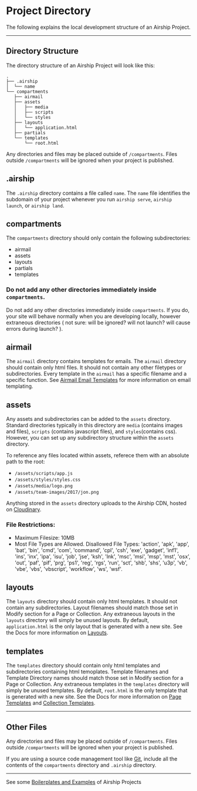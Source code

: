 # Project Directory
The following explains the local development structure of an Airship Project.

---

## Directory Structure
The directory structure of an Airship Project will look like this:
```
.
├── .airship
│  └── name
└── compartments
   ├── airmail
   ├── assets
   │   ├── media
   │   ├── scripts
   │   └── styles
   ├── layouts
   │   └── application.html
   ├── partials
   └── templates
       └── root.html
```
Any directories and files may be placed outside of `/compartments`. Files outside `/compartments` will be ignored when your project is published.

## .airship
The `.airship`  directory contains a file called `name`. The `name` file identifies the subdomain of your project whenever you run `airship serve`, `airship launch`, or `airship land`.

## compartments
The `compartments` directory should only contain the following subdirectories:
- airmail
- assets
- layouts
- partials
- templates

### Do not add any other directories immediately inside `compartments`.
Do not add any other directories immediately inside `compartments`. If you do, your site will behave normally when you are developing locally, however extraneous directories ( not sure: will be ignored? will not launch? will cause errors during launch? ).

## airmail
The `airmail` directory contains templates for emails. The `airmail` directory should contain only html files. It should not contain any other filetypes or subdirectories. Every template in the `airmail` has a specific filename and a specific function. See [Airmail Email Templates](https://airshipcms.io/documentation/view/airmail-email-templates) for more information on email templating.

## assets
Any assets and subdirectories can be added to the `assets` directory. Standard directories typically in this directory are `media` (contains images and files), `scripts` (contains javascript files), and `styles`(contains css). However, you can set up any subdirectory structure within the `assets` directory.

To reference any files located within assets, referece them with an absolute path to the root:
- `/assets/scripts/app.js`
- `/assets/styles/styles.css`
- `/assets/media/logo.png`
- `/assets/team-images/2017/jon.png`

Anything stored in the `assets` directory uploads to the Airship CDN, hosted on [Cloudinary](http://cloudinary.com).

### File Restrictions:
- Maximum Filesize: 10MB
- Most File Types are Allowed. Disallowed File Types: 'action', 'apk', 'app', 'bat', 'bin', 'cmd', 'com', 'command', 'cpl', 'csh', 'exe', 'gadget', 'inf1', 'ins', 'inx', 'ipa', 'isu', 'job', 'jse', 'ksh', 'lnk', 'msc', 'msi', 'msp', 'mst', 'osx', 'out', 'paf', 'pif', 'prg', 'ps1', 'reg', 'rgs', 'run', 'sct', 'shb', 'shs', 'u3p', 'vb', 'vbe', 'vbs', 'vbscript', 'workflow', 'ws', 'wsf'.

## layouts
The `layouts` directory should contain only html templates. It should not contain any subdirectories. Layout filenames should match those set in Modify section for a Page or Collection. Any extraneous layouts in the `layouts` directory will simply be unused layouts. By default, `application.html` is the only layout that is generated with a new site. See the Docs for more information on [Layouts](https://airshipcms.io/documentation/view/layouts).

## templates
The `templates` directory should contain only html templates and subdirectories containing html temoplates. Template filenames and Template Directory names should match those set in Modify section for a Page or Collection. Any extraneous templates in the `templates` directory will simply be unused templates. By default, `root.html` is the only template that is generated with a new site. See the Docs for more information on [Page Templates](https://airshipcms.io/documentation/view/page-templates) and [Collection Templates](https://airshipcms.io/documentation/view/collection-templates).

---

## Other Files
Any directories and files may be placed outside of `/compartments`. Files outside `/compartments` will be ignored when your project is published.

If you are using a source code management tool like [Git](https://github.com), include all the contents of the `compartments` directory and `.airship` directory.

---

See some [Boilerplates and Examples](https://airshipcms.io/documentation/view/boilerplates-examples) of Airship Projects
